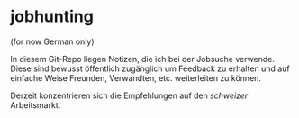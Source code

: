 jobhunting
==========

(for now German only)

In diesem Git-Repo liegen Notizen, die ich bei der Jobsuche verwende. Diese sind bewusst öffentlich zugänglich um Feedback zu erhalten und auf einfache Weise Freunden, Verwandten, etc. weiterleiten zu können.

Derzeit konzentrieren sich die Empfehlungen auf den *schweizer* Arbeitsmarkt.